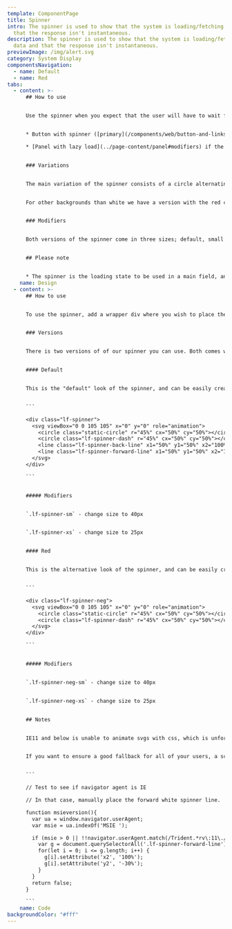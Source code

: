 ```yaml
---
template: ComponentPage
title: Spinner
intro: The spinner is used to show that the system is loading/fetching data and
  that the response isn't instantaneous.
description: The spinner is used to show that the system is loading/fetching
  data and that the response isn't instantaneous.
previewImage: /img/alert.svg
category: System Display
componentsNavigation:
  - name: Default
  - name: Red
tabs:
  - content: >-
      ## How to use


      Use the spinner when you expect that the user will have to wait for all data to be loaded or the server to respond. The spinner is the option to be used when this situation happens in the main page content. Other cases of loading states are:


      * Button with spinner ([primary](/components/web/button-and-links/buttons#primary-buttons) / [secondary](/components/web/button-and-links/buttons#secondary-buttons)) if you want a loading state upon the user submitting data 

      * [Panel with lazy load](../page-content/panel#modifiers) if the data being loaded is in a panel


      ### Variations


      The main variation of the spinner consists of a circle alternating between our blue and red colours on a white background. You should strive towards using this version of the spinner, but be aware that it requires a white background to look good (for code reasons).


      For other backgrounds than white we have a version with the red colour and negative space completing the circle. This version is however rarely used as a stand-alone (but it forms the basis for the spinner inside a button).


      ### Modifiers


      Both versions of the spinner come in three sizes; default, small and extra small. As the naming suggests, default is the standard and the other two should be used only if the default is too large for your context.


      ## Please note


      * The spinner is the loading state to be used in a main field, and there are separate loading state for buttons and panels.
    name: Design
  - content: >-
      ## How to use


      To use the spinner, add a wrapper div where you wish to place the spinner and add the relevant class from the choices below to the wrapper. Then, place the svg code from the examples below inside the wrapper.


      ### Versions


      There is two versions of of our spinner you can use. Both comes with the same modifiers.


      #### Default


      This is the "default" look of the spinner, and can be easily created by using the class `.lf-spinner` on the wrapping div.


      ```

      <div class="lf-spinner">
        <svg viewBox="0 0 105 105" x="0" y="0" role="animation">
          <circle class="static-circle" r="45%" cx="50%" cy="50%"></circle>
          <circle class="lf-spinner-dash" r="45%" cx="50%" cy="50%"></circle>
          <line class="lf-spinner-back-line" x1="50%" y1="50%" x2="100%" y2="50%"></line>
          <line class="lf-spinner-forward-line" x1="50%" y1="50%" x2="100%" y2="50%"></line>
        </svg>
      </div>

      ```


      ##### Modifiers


      `.lf-spinner-sm` - change size to 40px


      `.lf-spinner-xs` - change size to 25px


      #### Red


      This is the alternative look of the spinner, and can be easily created by using the class`.lf-spinner-neg`on the wrapping div.


      ```

      <div class="lf-spinner-neg">
        <svg viewBox="0 0 105 105" x="0" y="0" role="animation">
          <circle class="static-circle" r="45%" cx="50%" cy="50%"></circle>
          <circle class="lf-spinner-dash" r="45%" cx="50%" cy="50%"></circle>
        </svg>
      </div>

      ```


      ##### Modifiers


      `.lf-spinner-neg-sm` - change size to 40px


      `.lf-spinner-neg-xs` - change size to 25px


      ## Notes


      IE11 and below is unable to animate svgs with css, which is unfortunatley exactly what is going on behind the hull of our Spinner. Our fallback here is to draw out the svg and simply only rotate it, which works well. The biggest issue is the two white divider lines inside the default spinner, which can not be correctly placed in IE... without javascript.


      If you want to ensure a good fallback for all of your users, a script like the one below which detects IE and then adjusts the x2 and y2 attributes on the element is required.


      ```

      // Test to see if navigator agent is IE

      // In that case, manually place the forward white spinner line.

      function msieversion(){
        var ua = window.navigator.userAgent;
        var msie = ua.indexOf('MSIE ');

        if (msie > 0 || !!navigator.userAgent.match(/Trident.*rv\:11\./)) { // If Internet Explorer
          var g = document.querySelectorAll('.lf-spinner-forward-line');
          for(let i = 0; i <= g.length; i++) {
            g[i].setAttribute('x2', '100%');
            g[i].setAttribute('y2', '-30%');
          }
        }
        return false;
      }

      ```
    name: Code
backgroundColor: "#fff"
---
```


